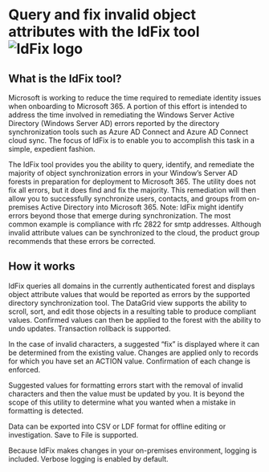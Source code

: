 # Query and fix invalid object attributes with the IdFix tool ![IdFix logo](IdFixLogo.png)

## What is the IdFix tool?

Microsoft is working to reduce the time required to remediate identity issues when onboarding to Microsoft 365. A portion of this effort is intended to address the time involved in remediating the Windows Server Active Directory (Windows Server AD)   errors reported by the directory synchronization tools such as Azure AD Connect and Azure AD Connect cloud sync. The focus of IdFix is to enable you to accomplish this task in a simple, expedient fashion.

The IdFix tool provides you the ability to query, identify, and remediate the majority of object synchronization errors in your Window’s Server AD forests in preparation for deployment to Microsoft 365. The utility does not fix all errors, but it does find and fix the majority. This remediation will then allow you to successfully synchronize users, contacts, and groups from on-premises Active Directory into Microsoft 365.
Note: IdFix might identify   errors beyond those that emerge during synchronization. The most common example is compliance with rfc 2822 for smtp addresses. Although invalid attribute values can be synchronized to the cloud, the product group recommends that these errors be corrected.

## How it works    

IdFix queries all domains in the currently authenticated forest and displays object attribute values that would be reported as errors by the supported directory synchronization tool. The DataGrid view supports the ability to scroll, sort, and edit those objects in a resulting table to produce compliant values. Confirmed values can then be applied to the forest with the ability to undo updates. Transaction rollback is supported.

In the case of invalid characters, a suggested “fix” is displayed where it can be determined from the existing value. Changes are applied only to records for which you have set an ACTION value. Confirmation of each change is enforced.

Suggested values for formatting errors start with the removal of invalid characters and then the value must be updated by you. It is beyond the scope of this utility to determine what you wanted when a mistake in formatting is detected.

Data can be exported into CSV or LDF format for offline editing or investigation. Save to File is supported.

Because IdFix makes changes in your on-premises environment, logging is included. Verbose logging is enabled by default.

